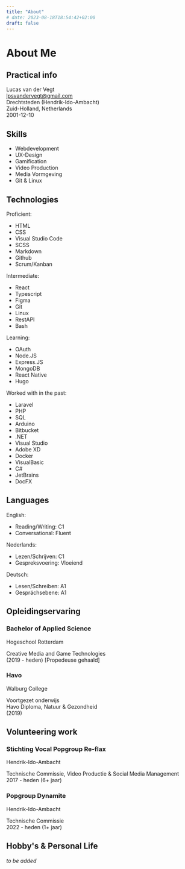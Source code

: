 ```yaml
---
title: "About"
# date: 2023-08-18T18:54:42+02:00
draft: false
---
```

# About Me

## Practical info
Lucas van der Vegt    
lpsvandervegt@gmail.com  
Drechtsteden (Hendrik-Ido-Ambacht)  
Zuid-Holland, Netherlands  
2001-12-10  

## Skills
- Webdevelopment
- UX-Design
- Gamification
- Video Production
- Media Vormgeving
- Git & Linux

## Technologies
Proficient:
- HTML
- CSS
- Visual Studio Code
- SCSS
- Markdown
- Github
- Scrum/Kanban

Intermediate:
- React
- Typescript
- Figma
- Git
- Linux
- RestAPI
- Bash

Learning:
- OAuth
- Node.JS
- Express.JS
- MongoDB
- React Native
- Hugo

Worked with in the past:
- Laravel
- PHP
- SQL
- Arduino
- Bitbucket
- .NET
- Visual Studio
- Adobe XD
- Docker
- VisualBasic
- C#
- JetBrains
- DocFX

## Languages
English: 
- Reading/Writing: C1
- Conversational: Fluent
  
Nederlands:
- Lezen/Schrijven: C1
- Gespreksvoering: Vloeiend

Deutsch:
- Lesen/Schreiben: A1
- Gesprächsebene: A1

## Opleidingservaring

### Bachelor of Applied Science
Hogeschool Rotterdam

Creative Media and Game Technologies     
(2019 - heden) [Propedeuse gehaald]

### Havo
Walburg College 

Voortgezet onderwijs  
Havo Diploma, Natuur & Gezondheid  
(2019)

## Volunteering work

### Stichting Vocal Popgroup Re-flax
Hendrik-Ido-Ambacht  

Technische Commissie, Video Productie & Social Media Management  
2017 - heden (6+ jaar)  

### Popgroup Dynamite
Hendrik-Ido-Ambacht

Technische Commissie    
2022 - heden (1+ jaar)  

## Hobby's & Personal Life

*to be added*